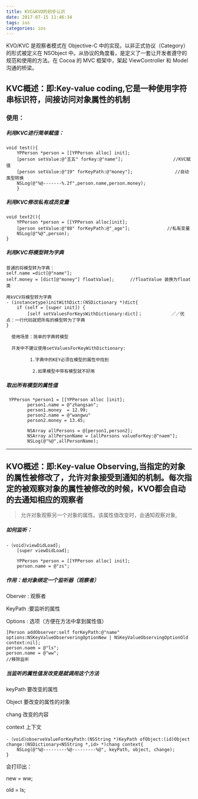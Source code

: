 ```yaml
---
title: KVC&KVO的初步认识
date: 2017-07-15 11:46:34
tags: ios
categories: ios
---
```


KVO/KVC 是观察者模式在 Objective-C 中的实现，以非正式协议（Category）的形式被定义在 NSObject 中。从协议的角度看，是定义了一套让开发者遵守的规范和使用的方法。在 Cocoa 的 MVC 框架中，架起 ViewController 和 Model 沟通的桥梁。

<!--more-->
## KVC概述：即:Key-value coding,它是一种使用字符串标识符，间接访问对象属性的机制
### 使用：

##### 利用KVC进行简单赋值：

  ```
  void test(){
      YPPerson *person = [[YPPerson alloc] init];
      [person setValue:@"王五" forKey:@"name"];                   //KVC赋值
      [person setValue:@"19" forKeyPath:@"money"];                //自动类型转换
      NSLog(@"%@-------%.2f",person.name,person.money);
      }
  ```
##### 利用KVC修改私有成员变量

  ```
  void text2(){
      YPPerson *person = [[YPPerson alloc]init];
      [person setValue:@"88" forKeyPath:@"_age"];              //私有变量
      NSLog(@"%@",person);
  }
  ```
##### 利用KVC将模型转为字典

  ```
  普通的将模型转为字典：
  self.name =dict[@"name"];
  self.money = [dict[@"money"] floatValue];      //floatValue 装换为float类
  ```

  ```
  用kVCV将模型转为字典
  - (instancetype)initWithDict:(NSDictionary *)dict{
      if (self = [super init]) {
          [self setValuesForKeysWithDictionary:dict]；           ／／优点：一行代码就把所有的模型转为了字典
  }

    使用场景：简单的字典转模型

    开发中不建议使用setValuesForKeyWithDictionary:

           1.字典中的KEY必须在模型的属性中找到

            2.如果模型中带有模型就不好用
  ```
##### 取出所有模型的属性值

  ```
   YPPerson *person1 = [[YPPerson alloc ]init];
          person1.name = @"zhangsan";
          person1.money  = 12.99;
          person2.name = @"wangwu"
          person2.money = 13.45;
        
          NSArray allPersons = @[person1,person2];
          NSArray allPersonName = [allPersons valueForKey:@"naem"];
          NSLog(@"%@",allPersonName);
  ```

---
## KVO概述：即:Key-value Observing,当指定的对象的属性被修改了，允许对象接受到通知的机制。每次指定的被观察对象的属性被修改的时候，KVO都会自动的去通知相应的观察者


> 允许对象观察另一个对象的属性。该属性值改变时，会通知观察对象,

##### 如何监听：

```
-（void)viewDidLoad];
    [super viewDidLoad];
    
    YPPerson *person = [[YPPerson alloc] init];
    person.name = @"zs";
```

##### 作用：给对象绑定一个监听器（观察者）

Oberver : 观察者

KeyPath :要监听的属性

Options : 选项（方便在方法中拿到属性值）

```
[Person addObserver:self forKeyPath:@"name" options:NSKeyValueObserveringOptionNew | NSKeyValueObservingOptionOld context:nil];
person.naem = @"ls";
person.name = @"ww";
//移除监听
```

##### 当监听的属性值发改变是就调用这个方法

keyPath 要改变的属性

Object 要改变的属性的对象

chang 改变的内容

context 上下文

```
-（void)observeValueForKeyPath:(NSString *)KeyPath ofObject:(id)Object change:(NSDictionary<NSString *,id> *)chang context{
    NSLog(@"%@---------%@---------%@", keyPath, object, change);
}
```

会打印出：

new = ww;

old = ls;



